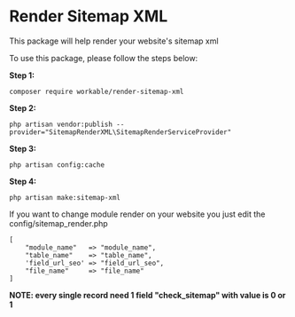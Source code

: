 # Render Sitemap XML
This package will help render your website's sitemap xml

To use this package, please follow the steps below:

<b>Step 1:</b>
```
composer require workable/render-sitemap-xml
```

<b>Step 2:</b>
```
php artisan vendor:publish --provider="SitemapRenderXML\SitemapRenderServiceProvider" 
```

<b>Step 3:</b>
```
php artisan config:cache
```

<b>Step 4:</b>
```
php artisan make:sitemap-xml
```

If you want to change module render on your website you just edit the config/sitemap_render.php
```
[
    "module_name"   => "module_name",
    "table_name"    => "table_name",
    'field_url_seo' => "field_url_seo",
    "file_name"     => "file_name"
]
```
<b>NOTE: every single record need 1 field "check_sitemap" with value is 0 or 1</b> 